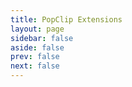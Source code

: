 ```yaml
---
title: PopClip Extensions
layout: page
sidebar: false
aside: false
prev: false
next: false
---
```

<script setup>
import Directory from '/components/Directory.vue'
</script>

<Directory />
